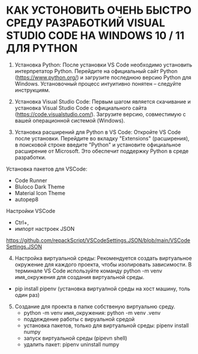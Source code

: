 # КАК УСТОНОВИТЬ ОЧЕНЬ БЫСТРО СРЕДУ РАЗРАБОТКИЙ VISUAL STUDIO CODE НА WINDOWS 10 / 11 ДЛЯ PYTHON

  1. Установка Python: После установки VS Code необходимо установить интерпретатор Python. Перейдите на официальный сайт Python (https://www.python.org/) и загрузите последнюю версию Python для Windows. Установочный процесс интуитивно понятен – следуйте инструкциям.

  2. Установка Visual Studio Code: Первым шагом является скачивание и установка Visual Studio Code с официального сайта (https://code.visualstudio.com/). Загрузите версию, совместимую с вашей операционной системой (Windows).

  3. Установка расширений для Python в VS Code: Откройте VS Code после установки. Перейдите во вкладку "Extensions" (расширения), в поисковой строке введите "Python" и установите официальное расширение от Microsoft. Это обеспечит   поддержку Python в среде разработки.

Установка пакетов для VSCode:
  - Code Runner
  - Bluloco Dark Theme
  - Material Icon Theme
  - autopep8

Настройки VSCode
  - Ctrl+,
  - импорт настроек JSON

https://github.com/repackScript/VSCodeSettings.JSON/blob/main/VSCodeSettings.JSON


4. Настройка виртуальной среды: Рекомендуется создать виртуальное окружение для каждого проекта, чтобы изолировать зависимости. В терминале VS Code используйте команду python -m venv имя_окружения для создания виртуальной среды.

  - pip install pipenv (установка виртуалной среды на хост машину, толь один раз)

5. Создание для проекта в папке собственую виртуальню среду.
   -  python -m venv имя_окружения: python -m venv .venv
   -  поддеждение работы с вируальной средой
   -  установка пакетов, только для виртуальной среды: pipenv install numpy
   -  запуск виртуальной среды (pipevn shell)
   -  удалить пакет: pipenv uninstall numpy


  



